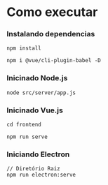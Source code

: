 # Como executar

### Instalando dependencias

```
npm install
```

```
npm i @vue/cli-plugin-babel -D
```

### Inicinado Node.js
```
node src/server/app.js
```

### Inicinado Vue.js
```
cd frontend
```

```
npm run serve
```

### Iniciando Electron
```
// Diretório Raiz
npm run electron:serve
```
